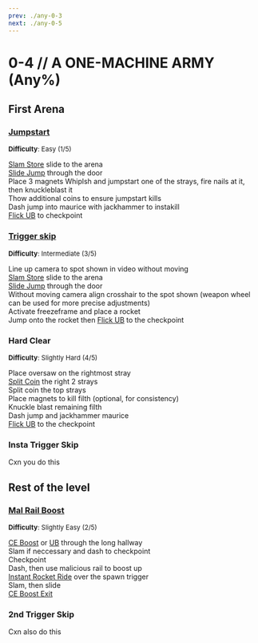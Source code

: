 ```yaml
---
prev: ./any-0-3
next: ./any-0-5
---
```


# 0-4 // A ONE-MACHINE ARMY (Any%)

## First Arena

### [Jumpstart](https://youtu.be/8oITzC_7xmg)
<font size="2">
    <b>Difficulty</b>: Easy (1/5)
</font>

[Slam Store](/speedrun-tech.md#slam-store) slide to the arena <br/>
[Slide Jump](/speedrun-tech.md#slide-jump) through the door <br/>
Place 3 magnets
Whiplsh and jumpstart one of the strays, fire nails at it, then knuckleblast it <br/>
Thow additional coins to ensure jumpstart kills <br/>
Dash jump into maurice with jackhammer to instakill<br/>
[Flick UB](/speedrun-tech.md#flick-ub) to checkpoint

### [Trigger skip](https://youtu.be/foBhu5TiZok)
<font size="2">
    <b>Difficulty</b>: Intermediate (3/5)
</font>

Line up camera to spot shown in video without moving<br/>
[Slam Store](/speedrun-tech.md#slam-store) slide to the arena <br/>
[Slide Jump](/speedrun-tech.md#slide-jump) through the door <br/>
Without moving camera align crosshair to the spot shown (weapon wheel can be used for more precise adjustments) <br/>
Activate freezeframe and place a rocket <br/>
Jump onto the rocket then [Flick UB](/speedrun-tech.md#flick-ub) to the checkpoint<br/>

### Hard Clear
<font size="2">
    <b>Difficulty</b>: Slightly Hard (4/5)
</font>

Place oversaw on the rightmost stray <br/>
[Split Coin](/speedrun-tech.md#split-coins) the right 2 strays <br/>
Split coin the top strays <br/>
Place magnets to kill filth (optional, for consistency) <br/>
Knuckle blast remaining filth <br/>
Dash jump and jackhammer maurice <br/>
[Flick UB](/speedrun-tech.md#flick-ub) to the checkpoint

### Insta Trigger Skip
Cxn you do this


## Rest of the level

### [Mal Rail Boost](https://youtu.be/z3r3dL_k9bs)
<font size="2">
    <b>Difficulty</b>: Slightly Easy (2/5)
</font>

[CE Boost](/speedrun-tech.md#ce-boost-core-eject-boost) or [UB](/speedrun-tech.md#ub-ultraboost) through the long hallway <br/>
Slam if neccessary and dash to checkpoint <br/>
Checkpoint <br/>
Dash, then use malicious rail to boost up <br/>
[Instant Rocket Ride](/speedrun-tech.md#instant-rocket-ride) over the spawn trigger <br/>
Slam, then slide <br/>
[CE Boost Exit](/speedrun-tech.md#ce-boost-exit) <br/>

### 2nd Trigger Skip
Cxn also do this
